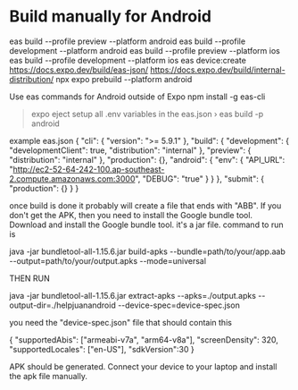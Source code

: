 # Build manually for Android

eas build --profile preview --platform android
eas build --profile development --platform android
eas build --profile preview --platform ios
eas build --profile development --platform ios
eas device:create
https://docs.expo.dev/build/eas-json/
https://docs.expo.dev/build/internal-distribution/
npx expo prebuild --platform android

Use eas commands for Android outside of Expo npm install -g eas-cli
> expo eject
setup all .env variables in the eas.json
› eas build -p android

example eas.json
{
  "cli": {
    "version": ">= 5.9.1"
  },
  "build": {
    "development": {
      "developmentClient": true,
      "distribution": "internal"
    },
    "preview": {
      "distribution": "internal"
    },
    "production": {},
    "android": {
      "env": {
        "API_URL": "http://ec2-52-64-242-100.ap-southeast-2.compute.amazonaws.com:3000",
        "DEBUG": "true"
      }
    }
  },
  "submit": {
    "production": {}
  }
}

once build is done it probably will create a file that ends with "ABB". If you don't get the APK, then you need to install the Google bundle tool.  Download and install 
the Google bundle tool.  it's a jar file.  command to run is

java -jar bundletool-all-1.15.6.jar build-apks --bundle=path/to/your/app.aab --output=path/to/your/output.apks --mode=universal

THEN RUN

java -jar bundletool-all-1.15.6.jar extract-apks --apks=./output.apks --output-dir=./helpjuanandroid --device-spec=device-spec.json

you need the "device-spec.json" file that should contain this

{
  "supportedAbis": ["armeabi-v7a", "arm64-v8a"],
  "screenDensity": 320,
  "supportedLocales": ["en-US"],
  "sdkVersion":30
}

APK should be generated.  Connect your device to your laptop and install the apk file manually.
